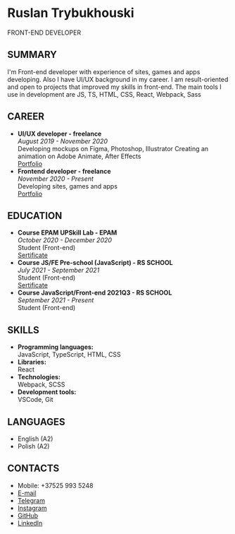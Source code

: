 # Ruslan Trybukhouski
FRONT-END DEVELOPER

## SUMMARY
I'm Front-end developer with experience of sites, games and apps developing. Also I have UI/UX background in my career.
I am result-oriented and open to projects that improved my skills in front-end.
The main tools I use in development are JS, TS, HTML, CSS, React, Webpack, Sass

## CAREER
- **UI/UX developer - freelance**</br> 
_August 2019 - November 2020_</br>
Developing mockups on Figma, Photoshop, Illustrator
Creating an animation on Adobe Animate, After Effects</br>
[Portfolio](https://www.behance.net/trybukhouski)
- **Frontend developer - freelance**</br>
_November 2020 - Present_</br>
Developing sites, games and apps</br>
[Portfolio](https://github.com/Trybukhouski)

## EDUCATION
- **Course EPAM UPSkill Lab - EPAM**</br>
_October 2020 - December 2020_</br>
Student (Front-end)</br>
[Sertificate](/assets/imgs/UpSkillLab_Certificate.pdf)
- **Course JS/FE Pre-school (JavaScript) - RS SCHOOL**</br>
_July 2021 - September 2021_</br>
Student (Front-end)</br>
[Sertificate](/assets/imgs/JS_FE_Pre_School_Certificate.pdf)
- **Course JavaScript/Front-end 2021Q3 - RS SCHOOL**</br>
_September 2021 - Present_</br>
Student (Front-end)

## SKILLS
- **Programming languages:**</br>
JavaScript, TypeScript, HTML, CSS
- **Libraries:**</br>
React
- **Technologies:**</br>
Webpack, SCSS
- **Development tools:**</br>
VSCode, Git

## LANGUAGES
- English (A2)
- Polish (A2)

## CONTACTS
* Mobile: +37525 993 5248
* [E-mail](trybukhouskij@gmail.com)
* [Telegram](https://t.me/Foryort)
* [Instagram](https://www.instagram.com/ruslan_trybukhouski/)
* [GitHub](https://github.com/Trybukhouski)
* [LinkedIn](https://linked.in/trybukhouski)
